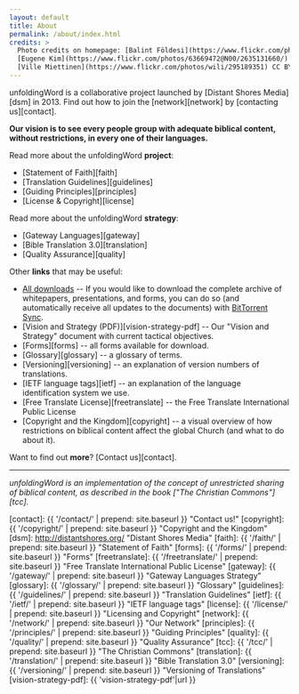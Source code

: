 ```yaml
---
layout: default
title: About
permalink: /about/index.html
credits: >
  Photo credits on homepage: [Balint Földesi](https://www.flickr.com/photos/109187123@N04/11753707934/) CC BY,
  [Eugene Kim](https://www.flickr.com/photos/63669472@N00/2635131660/) CC BY,
  [Ville Miettinen](https://www.flickr.com/photos/wili/295189351) CC BY
---
```


unfoldingWord is a collaborative project launched by [Distant Shores Media][dsm]
in 2013. Find out how to join the [network][network] by [contacting us][contact].

**Our vision is to see every people group with adequate biblical content, without restrictions, in every one of their languages.**

Read more about the unfoldingWord **project**:

- [Statement of Faith][faith]
- [Translation Guidelines][guidelines]
- [Guiding Principles][principles]
- [License & Copyright][license]

Read more about the unfoldingWord **strategy**:

- [Gateway Languages][gateway]
- [Bible Translation 3.0][translation]
- [Quality Assurance][quality]

Other **links** that may be useful:

- [All downloads][archive] -- If you would like to download the complete archive of whitepapers, presentations, and forms, you can do so (and automatically receive all updates to the documents) with [BitTorrent Sync][btsync].
- [Vision and Strategy (PDF)][vision-strategy-pdf] -- Our "Vision and Strategy" document with current tactical objectives.
- [Forms][forms] -- all forms available for download.
- [Glossary][glossary] -- a glossary of terms.
- [Versioning][versioning] -- an explanation of version numbers of translations.
- [IETF language tags][ietf] -- an explanation of the language identification system we use.
- [Free Translate License][freetranslate] -- the Free Translate
     International Public License
- [Copyright and the Kingdom][copyright] -- a visual overview of how restrictions on biblical content affect the global Church (and what to do about it).

Want to find out **more**? [Contact us][contact].

----

*unfoldingWord is an implementation of the concept of unrestricted sharing of biblical content, as described in the book ["The Christian Commons"][tcc].*

[archive]: https://link.getsync.com/#f=uW%20assets&sz=5E7&t=2&s=JRC7LO6CONWJVSNOKVQKYAGJI52CGBPOREXTXO5OWT5DKT32AKAA&i=CJGVRL3FOMC66ON3UGQKRTF6KSUUCP42N&v=2.0 "Click here for the BitTorrent Sync shared secret"
[btsync]: https://www.getsync.com/ "BitTorrent Sync"
[contact]: {{ '/contact/' | prepend: site.baseurl }} "Contact us!"
[copyright]: {{ '/copyright/' | prepend: site.baseurl }} "Copyright and the Kingdom"
[dsm]: http://distantshores.org/ "Distant Shores Media"
[faith]: {{ '/faith/' | prepend: site.baseurl }} "Statement of Faith"
[forms]: {{ '/forms/' | prepend: site.baseurl }} "Forms"
[freetranslate]: {{ '/freetranslate/' | prepend: site.baseurl }} "Free Translate International Public License"
[gateway]: {{ '/gateway/' | prepend: site.baseurl }} "Gateway Languages Strategy"
[glossary]: {{ '/glossary/' | prepend: site.baseurl }} "Glossary"
[guidelines]: {{ '/guidelines/' | prepend: site.baseurl }} "Translation Guidelines"
[ietf]: {{ '/ietf/' | prepend: site.baseurl }} "IETF language tags"
[license]: {{ '/license/' | prepend: site.baseurl }} "Licensing and Copyright"
[network]: {{ '/network/' | prepend: site.baseurl }} "Our Network"
[principles]: {{ '/principles/' | prepend: site.baseurl }} "Guiding Principles"
[quality]: {{ '/quality/' | prepend: site.baseurl }} "Quality Assurance"
[tcc]: {{ '/tcc/' | prepend: site.baseurl }} "The Christian Commons"
[translation]: {{ '/translation/' | prepend: site.baseurl }} "Bible Translation 3.0"
[versioning]: {{ '/versioning/' | prepend: site.baseurl }} "Versioning of Translations"
[vision-strategy-pdf]: {{ 'vision-strategy-pdf'|url }}
